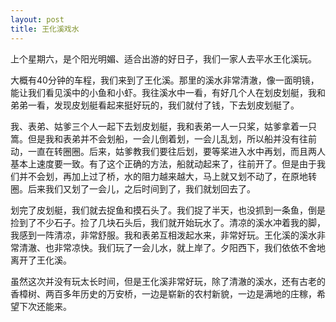 ```yaml
---
layout: post
title: 王化溪戏水
---
```



上个星期六，是个阳光明媚、适合出游的好日子，我们一家人去平水王化溪玩。

大概有40分钟的车程，我们来到了王化溪。那里的溪水非常清澈，像一面明镜，能让我们看见溪中的小鱼和小虾。我往溪水中一看，有好几个人在划皮划艇，我和弟弟一看，发现皮划艇看起来挺好玩的，我们就付了钱，下去划皮划艇了。

我、表弟、姑爹三个人一起下去划皮划艇，我和表弟一人一只桨，姑爹拿着一只篙。但是我和表弟并不会划船，一会儿倒着划，一会儿乱划，所以船并没有往前动，一直在转圈圈。后来，姑爹教我们要往后划，要等桨进入水中再划，而且两人基本上速度要一致。有了这个正确的方法，船就动起来了，往前开了。但是由于我们并不会划，再加上过了桥，水的阻力越来越大，马上就又划不动了，在原地转圈。后来我们又划了一会儿，之后时间到了，我们就划回去了。

划完了皮划艇，我们就去捉鱼和摸石头了。我们捉了半天，也没抓到一条鱼，倒是捡到了不少石子。捡了几块石头后，我们就开始玩水了。清凉的溪水冲着我的脚，我感到一阵清凉，非常舒服。我和表弟互相泼起水来，非常好玩。王化溪的溪水非常清澈、也非常凉快。我们玩了一会儿水，就上岸了。夕阳西下，我们依依不舍地离开了王化溪。

虽然这次并没有玩太长时间，但是王化溪非常好玩，除了清澈的溪水，还有古老的香樟树、两百多年历史的万安桥，一边是崭新的农村新貌，一边是满地的庄稼，希望下次还能来。
